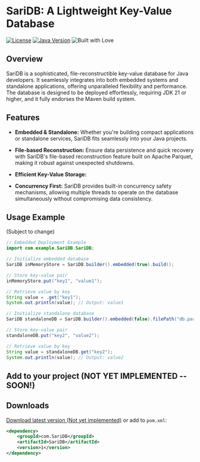 # SariDB: A Lightweight Key-Value Database

[![License](https://img.shields.io/badge/License-Apache%202.0-blue.svg)](LICENSE)
[![Java Version](https://img.shields.io/badge/Java%20Version-JDK%2021%2B-blue.svg)](https://www.oracle.com/java/technologies/javase-downloads.html)
![Built with Love](https://img.shields.io/badge/Built%20with%20♥️-fdb0c0)

## Overview

SariDB is a sophisticated, file-reconstructible key-value database for Java developers. It seamlessly integrates into both embedded systems and standalone applications, offering unparalleled flexibility and performance.
The database is designed to be deployed effortlessly, requiring JDK 21 or higher, and it fully endorses the Maven build system.

## Features

- **Embedded & Standalone:** Whether you're building compact applications or standalone services, SariDB fits seamlessly into your Java projects.

- **File-based Reconstruction:** Ensure data persistence and quick recovery with SariDB's file-based reconstruction feature built on Apache Parquet, making it robust against unexpected shutdowns.

- **Efficient Key-Value Storage:** 

- **Concurrency First:** SariDB provides built-in concurrency safety mechanisms, allowing multiple threads to operate on the database simultaneously without compromising data consistency.

## Usage Example
(Subject to change)

```java
// Embedded Deployment Example
import com.example.SariDB.SariDB;

// Initialize embedded database
SariDB inMemoryStore = SariDB.builder().embedded(true).build();

// Store key-value pair
inMemoryStore.put("key1", "value1");

// Retrieve value by key
String value = .get("key1");
System.out.println(value); // Output: value1

// Initialize standalone database
SariDB standaloneDB = SariDB.builder().embedded(false).filePath("db.parquet").build();

// Store key-value pair
standaloneDB.put("key2", "value2");

// Retrieve value by key
String value = standaloneDB.get("key2");
System.out.println(value); // Output: value2
```


## Add to your project (NOT YET IMPLEMENTED -- SOON!)
## Downloads

[Download latest version (Not yet implemented)](https://google.com) or add to `pom.xml`:

```XML
<dependency>
    <groupId>com.SariDB</groupId>
    <artifactId>SariDB</artifactId>
    <version>1</version>
</dependency>
```
